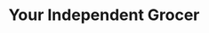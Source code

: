 ---
title: "Your Independent Grocer"
url: /saskatoon/your-independent-grocer-wanuskewin-road/
shop: Supermarkt
---